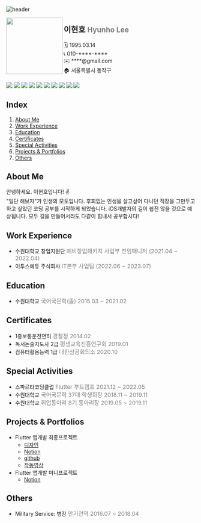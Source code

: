 ![header](https://capsule-render.vercel.app/api?type=rect&text=iOS&nbsp;&nbsp;Developer&fontAlign=25&fontSize=54&color=gradient)

<img src="https://github.com/2HYUNHO/HyunhoLee/assets/102159946/a6c2cf7c-cef5-4ff0-b7b9-78d9780ed3b2/" align="left" width="150" height="150">
</div>

## 이현호 <span style="color:grey; font-size: 19px">Hyunho Lee</span>
<div class=pull-left>
🗓️ 1995.03.14<br>
📞 010-****-****<br>
✉️ ****@gmail.com<br>
🏠 서울특별시 동작구<br>
</div>

<br>
<img src="https://img.shields.io/badge/Swift-F05138?style=flat-square&logo=Swift&logoColor=white"/> <img src="https://img.shields.io/badge/Python-3776AB?style=flat-square&logo=Python&logoColor=white"/> <img src="https://img.shields.io/badge/Flutter-02569B?style=flat-square&logo=Flutter&logoColor=white"/> <img src="https://img.shields.io/badge/Dart-0175C2?style=flat-square&logo=Dart&logoColor=white"> <img src="https://img.shields.io/badge/Github-181717?style=flat-square&logo=Github&logoColor=white"/> <img src="https://img.shields.io/badge/HTML5-E34F26?style=flat-square&logo=HTML5&logoColor=white"> <img src="https://img.shields.io/badge/CSS3-1572B6?style=flat-square&logo=CSS3&logoColor=white"/> <img src="https://img.shields.io/badge/JavaScript-F7DF1E?style=flat-square&logo=JavaScript&logoColor=white"/> <img src="https://img.shields.io/badge/Firebase-FFCA28?style=flat-square&logo=Firebase&logoColor=white"> <img src="https://img.shields.io/badge/AWS-232F3E?style=flat-square&logo=amazonaws&logoColor=white"/><br>

## Index  
1. [About Me](#about-me)   
2. [Work Experience](#work-experience)   
3. [Education](#education)   
4. [Certificates](#certificates)   
5. [Special Activities](#special-activities)
6. [Projects & Portfolios](#projects-&-portfolios)
5. [Others](#others)

## About Me 
안녕하세요. 이현호입니다! ✌️ <br>
"일단 해보자"가 인생의 모토입니다. 후회없는 인생을 살고싶어 다니던 직장을 그만두고 하고 싶었던 코딩 공부를 시작하게 되었습니다. iOS개발자의 길이 쉽진 않을 것으로 예상됩니다. 모두 길을 만들어서라도 다같이 힘내서 공부합시다!

## Work Experience  
- 수원대학교 창업지원단 <span style="color:grey; font-size: 15px">예비창업패키지 사업부 전임매니저 (2021.04 ~ 2022.04)</span>
- 이투스에듀 주식회사 <span style="color:grey; font-size: 15px">IT본부 사업팀 (2022.06 ~ 2023.07)</span>

## Education   
-  수원대학교 <span style="color:grey; font-size: 15px">국어국문학(졸) 2015.03 ~ 2021.02</span>

## Certificates
- 1종보통운전면허 <span style="color:grey; font-size: 15px">경찰청 2014.02</span>
- 독서논술지도사 2급 <span style="color:grey; font-size: 15px">평생교육진흥연구회 2019.01</span>
- 컴퓨터활용능력 1급 <span style="color:grey; font-size: 15px">대한상공회의소 2020.10</span>

## Special Activities   
- 스파르타코딩클럽 <span style="color:grey; font-size: 15px"> Flutter 부트캠프 2021.12 ~ 2022.05 </span>
- 수원대학교 <span style="color:grey; font-size: 15px"> 국어국문학 37대 학생회장 2018.11 ~ 2019.11 </span>
- 수원대학교 <span style="color:grey; font-size: 15px"> 취업동아리 8기 동아리장 2019.05 ~ 2019.11 </span>
   
## Projects & Portfolios
- Flutter 앱개발 최종프로젝트
  - [디자인](https://www.figma.com/file/QhxscNouFDBFoUP6IbEds5/%EC%B0%BD?type=design&node-id=144-2168&mode=design)
  - [Notion](https://teamsparta.notion.site/MAC-b7b1cbec9e0541fa817cbf7fcd479a78)
  - [github](https://github.com/2HYUNHO/Mac_gyver)
  - [작동영상](https://www.youtube.com/watch?v=Le9WJm-BpEY)
- Flutter 앱개발 미니프로젝트
  - [Notion](https://www.notion.so/6-mindful-stock-2ad1d62b50fc423a9558b63bce839223)

## Others  
-  Military Service: 병장 <span style="color:grey; font-size: 15px">만기전역 2016.07 ~ 2018.04</span>
